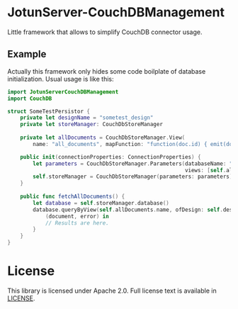 # JotunServer-CouchDBManagement

Little framework that allows to simplify CouchDB connector usage.

## Example
Actually this framework only hides some code boilplate of database initialization.
Usual usage is like this:
```swift
import JotunServerCouchDBManagement
import CouchDB

struct SomeTestPersistor {
    private let designName = "sometest_design"
    private let storeManager: CouchDbStoreManager
    
    private let allDocuments = CouchDbStoreManager.View(
        name: "all_documents", mapFunction: "function(doc.id) { emit(doc.id, [doc]) }")

    public init(connectionProperties: ConnectionProperties) {
        let parameters = CouchDbStoreManager.Parameters(databaseName: "sometest", designName: self.designName,
                                                        views: [self.allDocuments], connectionProperties: connectionProperties)
        self.storeManager = CouchDbStoreManager(parameters: parameters)
    }
    
    public func fetchAllDocuments() {
        let database = self.storeManager.database()
        database.queryByView(self.allDocuments.name, ofDesign: self.designName, usingParameters: []) {
            (document, error) in
            // Results are here.
        }
    }
}
```


# License

This library is licensed under Apache 2.0. Full license text is available in [LICENSE](LICENSE).
